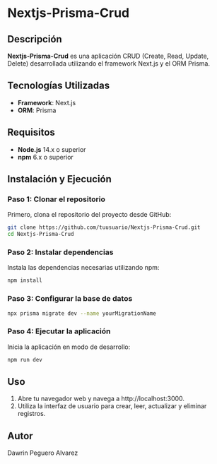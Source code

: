 # Nextjs-Prisma-Crud

## Descripción

**Nextjs-Prisma-Crud** es una aplicación CRUD (Create, Read, Update, Delete) desarrollada utilizando el framework Next.js y el ORM Prisma.

## Tecnologías Utilizadas

- **Framework**: Next.js
- **ORM**: Prisma

## Requisitos

- **Node.js** 14.x o superior
- **npm** 6.x o superior

## Instalación y Ejecución

### Paso 1: Clonar el repositorio

Primero, clona el repositorio del proyecto desde GitHub:

```bash
git clone https://github.com/tuusuario/Nextjs-Prisma-Crud.git
cd Nextjs-Prisma-Crud
````

### Paso 2: Instalar dependencias

Instala las dependencias necesarias utilizando npm:

```bash 
npm install
````

### Paso 3: Configurar la base de datos

```bash 
npx prisma migrate dev --name yourMigrationName
````

### Paso 4: Ejecutar la aplicación
Inicia la aplicación en modo de desarrollo:

```bash 
npm run dev
````

## Uso
1.	Abre tu navegador web y navega a http://localhost:3000.
2.	Utiliza la interfaz de usuario para crear, leer, actualizar y eliminar registros.

## Autor
Dawrin Peguero Alvarez